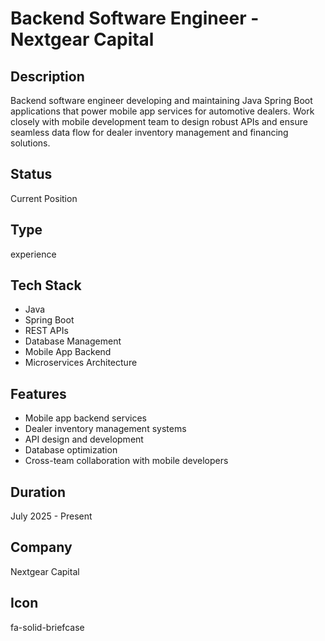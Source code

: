 # Backend Software Engineer - Nextgear Capital

## Description

Backend software engineer developing and maintaining Java Spring Boot applications that power mobile app services for automotive dealers. Work closely with mobile development team to design robust APIs and ensure seamless data flow for dealer inventory management and financing solutions.

## Status

Current Position

## Type

experience

## Tech Stack

- Java
- Spring Boot
- REST APIs
- Database Management
- Mobile App Backend
- Microservices Architecture

## Features

- Mobile app backend services
- Dealer inventory management systems
- API design and development
- Database optimization
- Cross-team collaboration with mobile developers

## Duration

July 2025 - Present

## Company

Nextgear Capital

## Icon

fa-solid-briefcase

